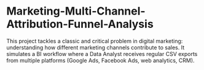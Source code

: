 # Marketing-Multi-Channel-Attribution-Funnel-Analysis
This project tackles a classic and critical problem in digital marketing: understanding how different marketing channels contribute to sales. It simulates a BI workflow where a Data Analyst receives regular CSV exports from multiple platforms (Google Ads, Facebook Ads, web analytics, CRM).
